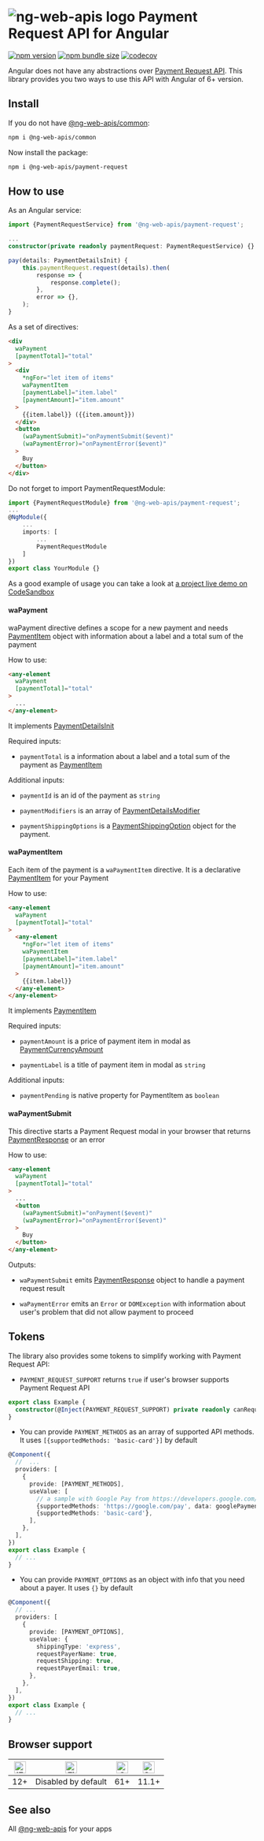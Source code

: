 # ![ng-web-apis logo](https://raw.githubusercontent.com/taiga-family/ng-web-apis/main/libs/payment-request/logo.svg) Payment Request API for Angular

[![npm version](https://img.shields.io/npm/v/@ng-web-apis/payment-request.svg)](https://npmjs.com/package/@ng-web-apis/payment-request)
[![npm bundle size](https://img.shields.io/bundlephobia/minzip/@ng-web-apis/payment-request)](https://bundlephobia.com/result?p=@ng-web-apis/payment-request)
[![codecov](https://codecov.io/github/taiga-family/ng-web-apis/graph/badge.svg?flag=payment-request)](https://codecov.io/github/taiga-family/ng-web-apis/tree/main/libs/payment-request)

Angular does not have any abstractions over
[Payment Request API](https://developer.mozilla.org/en-US/docs/Web/API/Payment_Request_API). This library provides you
two ways to use this API with Angular of 6+ version.

## Install

If you do not have [@ng-web-apis/common](https://github.com/taiga-family/ng-web-apis/tree/main/libs/common):

```bash
npm i @ng-web-apis/common
```

Now install the package:

```bash
npm i @ng-web-apis/payment-request
```

## How to use

As an Angular service:

```ts
import {PaymentRequestService} from '@ng-web-apis/payment-request';

...
constructor(private readonly paymentRequest: PaymentRequestService) {}

pay(details: PaymentDetailsInit) {
    this.paymentRequest.request(details).then(
        response => {
            response.complete();
        },
        error => {},
    );
}
```

As a set of directives:

```html
<div
  waPayment
  [paymentTotal]="total"
>
  <div
    *ngFor="let item of items"
    waPaymentItem
    [paymentLabel]="item.label"
    [paymentAmount]="item.amount"
  >
    {{item.label}} ({{item.amount}})
  </div>
  <button
    (waPaymentSubmit)="onPaymentSubmit($event)"
    (waPaymentError)="onPaymentError($event)"
  >
    Buy
  </button>
</div>
```

Do not forget to import PaymentRequestModule:

```ts
import {PaymentRequestModule} from '@ng-web-apis/payment-request';
...
@NgModule({
    ...
    imports: [
        ...
        PaymentRequestModule
    ]
})
export class YourModule {}
```

As a good example of usage you can take a look at
[a project live demo on CodeSandbox](https://codesandbox.io/s/github/ng-web-apis/payment-request/tree/master/projects/demo)

#### waPayment

waPayment directive defines a scope for a new payment and needs
[PaymentItem](https://www.w3.org/TR/payment-request/#paymentitem-dictionary) object with information about a label and a
total sum of the payment

How to use:

```html
<any-element
  waPayment
  [paymentTotal]="total"
>
  ...
</any-element>
```

It implements
[PaymentDetailsInit](https://microsoft.github.io/PowerBI-JavaScript/interfaces/_node_modules_typedoc_node_modules_typescript_lib_lib_dom_d_.paymentdetailsinit.html)

Required inputs:

- `paymentTotal` is a information about a label and a total sum of the payment as
  [PaymentItem](https://microsoft.github.io/PowerBI-JavaScript/interfaces/_node_modules_typedoc_node_modules_typescript_lib_lib_dom_d_.paymentitem.html)

Additional inputs:

- `paymentId` is an id of the payment as `string`

- `paymentModifiers` is an array of
  [PaymentDetailsModifier](https://microsoft.github.io/PowerBI-JavaScript/interfaces/_node_modules_typedoc_node_modules_typescript_lib_lib_dom_d_.paymentdetailsmodifier.html)

- `paymentShippingOptions` is a
  [PaymentShippingOption](https://microsoft.github.io/PowerBI-JavaScript/interfaces/_node_modules_typedoc_node_modules_typescript_lib_lib_dom_d_.paymentshippingoption.html)
  object for the payment.

#### waPaymentItem

Each item of the payment is a `waPaymentItem` directive. It is a declarative
[PaymentItem](https://www.w3.org/TR/payment-request/#paymentitem-dictionary) for your Payment

How to use:

```html
<any-element
  waPayment
  [paymentTotal]="total"
>
  <any-element
    *ngFor="let item of items"
    waPaymentItem
    [paymentLabel]="item.label"
    [paymentAmount]="item.amount"
  >
    {{item.label}}
  </any-element>
</any-element>
```

It implements
[PaymentItem](https://microsoft.github.io/PowerBI-JavaScript/interfaces/_node_modules_typedoc_node_modules_typescript_lib_lib_dom_d_.paymentitem.html)

Required inputs:

- `paymentAmount` is a price of payment item in modal as
  [PaymentCurrencyAmount](https://microsoft.github.io/PowerBI-JavaScript/interfaces/_node_modules_typedoc_node_modules_typescript_lib_lib_dom_d_.paymentcurrencyamount.html)

- `paymentLabel` is a title of payment item in modal as `string`

Additional inputs:

- `paymentPending` is native property for PaymentItem as `boolean`

#### waPaymentSubmit

This directive starts a Payment Request modal in your browser that returns
[PaymentResponse](https://developer.mozilla.org/en-US/docs/Web/API/PaymentResponse) or an error

How to use:

```html
<any-element
  waPayment
  [paymentTotal]="total"
>
  ...
  <button
    (waPaymentSubmit)="onPayment($event)"
    (waPaymentError)="onPaymentError($event)"
  >
    Buy
  </button>
</any-element>
```

Outputs:

- `waPaymentSubmit` emits [PaymentResponse](https://developer.mozilla.org/en-US/docs/Web/API/PaymentResponse) object to
  handle a payment request result

- `waPaymentError` emits an `Error` or `DOMException` with information about user's problem that did not allow payment
  to proceed

## Tokens

The library also provides some tokens to simplify working with Payment Request API:

- `PAYMENT_REQUEST_SUPPORT` returns `true` if user's browser supports Payment Request API

```ts
export class Example {
  constructor(@Inject(PAYMENT_REQUEST_SUPPORT) private readonly canRequest: boolean) {}
}
```

- You can provide `PAYMENT_METHODS` as an array of supported API methods. It uses `[{supportedMethods: 'basic-card'}]`
  by default

```ts
@Component({
  //  ...
  providers: [
    {
      provide: [PAYMENT_METHODS],
      useValue: [
        // a sample with Google Pay from https://developers.google.com/pay/api/web/guides/paymentrequest/tutorial?hl=en
        {supportedMethods: 'https://google.com/pay', data: googlePaymentDataRequest},
        {supportedMethods: 'basic-card'},
      ],
    },
  ],
})
export class Example {
  // ...
}
```

- You can provide `PAYMENT_OPTIONS` as an object with info that you need about a payer. It uses `{}` by default

```ts
@Component({
  // ...
  providers: [
    {
      provide: [PAYMENT_OPTIONS],
      useValue: {
        shippingType: 'express',
        requestPayerName: true,
        requestShipping: true,
        requestPayerEmail: true,
      },
    },
  ],
})
export class Example {
  // ...
}
```

## Browser support

| [<img src="https://raw.githubusercontent.com/alrra/browser-logos/master/src/edge/edge_48x48.png" alt="IE / Edge" width="24px" height="24px" />](http://godban.github.io/browsers-support-badges/) | [<img src="https://raw.githubusercontent.com/alrra/browser-logos/master/src/firefox/firefox_48x48.png" alt="Firefox" width="24px" height="24px" />](http://godban.github.io/browsers-support-badges/) | [<img src="https://raw.githubusercontent.com/alrra/browser-logos/master/src/chrome/chrome_48x48.png" alt="Chrome" width="24px" height="24px" />](http://godban.github.io/browsers-support-badges/) | [<img src="https://raw.githubusercontent.com/alrra/browser-logos/master/src/safari/safari_48x48.png" alt="Safari" width="24px" height="24px" />](http://godban.github.io/browsers-support-badges/) |
| :-----------------------------------------------------------------------------------------------------------------------------------------------------------------------------------------------: | :---------------------------------------------------------------------------------------------------------------------------------------------------------------------------------------------------: | :------------------------------------------------------------------------------------------------------------------------------------------------------------------------------------------------: | :------------------------------------------------------------------------------------------------------------------------------------------------------------------------------------------------: |
|                                                                                                12+                                                                                                |                                                                                          Disabled by default                                                                                          |                                                                                                61+                                                                                                 |                                                                                               11.1+                                                                                                |

## See also

All [@ng-web-apis](https://taiga-family.github.io/ng-web-apis/) for your apps
